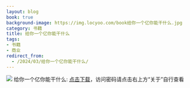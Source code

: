 ```yaml
---
layout: blog
book: true
background-image: https://img.locyoo.com/book给你一个亿你能干什么.jpg
category: 书籍
title: 给你一个亿你能干什么
tags:
- 书籍
- 商业
redirect_from:
  - /2024/03/给你一个亿你能干什么/
---
```

![](https://img.locyoo.com/book给你一个亿你能干什么.jpg)
给你一个亿你能干什么: <a name = "ref1" href="https://089m.com/f/50983618-1314076289-96a503?p=3619">点击下载</a>，访问密码请点击右上方“关于”自行查看